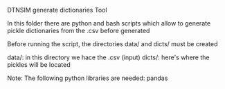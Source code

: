DTNSIM generate dictionaries Tool

In this folder there are python and bash scripts which allow 
to generate pickle dictionaries from the .csv before generated

Before running the script, the directories data/ and dicts/ must be created 

data/: in this directory we hace the .csv (input)
dicts/: here's where the pickles will be located

Note:
The following python libraries are needed: 
pandas 
